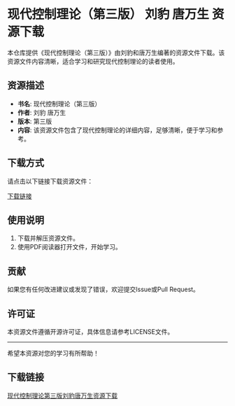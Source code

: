 # 现代控制理论（第三版） 刘豹 唐万生 资源下载

本仓库提供《现代控制理论（第三版）》由刘豹和唐万生编著的资源文件下载。该资源文件内容清晰，适合学习和研究现代控制理论的读者使用。

## 资源描述

- **书名**: 现代控制理论（第三版）
- **作者**: 刘豹 唐万生
- **版本**: 第三版
- **内容**: 该资源文件包含了现代控制理论的详细内容，足够清晰，便于学习和参考。

## 下载方式

请点击以下链接下载资源文件：

[下载链接](./现代控制理论（第三版）_刘豹_唐万生.pdf)

## 使用说明

1. 下载并解压资源文件。
2. 使用PDF阅读器打开文件，开始学习。

## 贡献

如果您有任何改进建议或发现了错误，欢迎提交Issue或Pull Request。

## 许可证

本资源文件遵循开源许可证，具体信息请参考LICENSE文件。

---

希望本资源对您的学习有所帮助！

## 下载链接

[现代控制理论第三版刘豹唐万生资源下载](https://pan.quark.cn/s/edc06547c1b2)